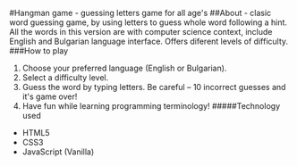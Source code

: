 #Hangman game - guessing letters game for all age's 
##About - clasic word guessing game, by using letters to guess whole word following a hint. All the words in this version are with computer science context, include English and Bulgarian language interface. Offers diferent levels of difficulty.
###How to play
1. Choose your preferred language (English or Bulgarian).
2. Select a difficulty level.
3. Guess the word by typing letters. Be careful – 10 incorrect guesses and it's game over!
4. Have fun while learning programming terminology!
#####Technology used
- HTML5
- CSS3
- JavaScript (Vanilla)

